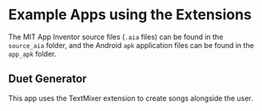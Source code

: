 # Example Apps using the Extensions
The MIT App Inventor source files (`.aia` files) can be found in the `source_aia` folder, and the Android `apk` application files can be found in the `app_apk` folder.

## Duet Generator
This app uses the TextMixer extension to create songs alongside the user.

